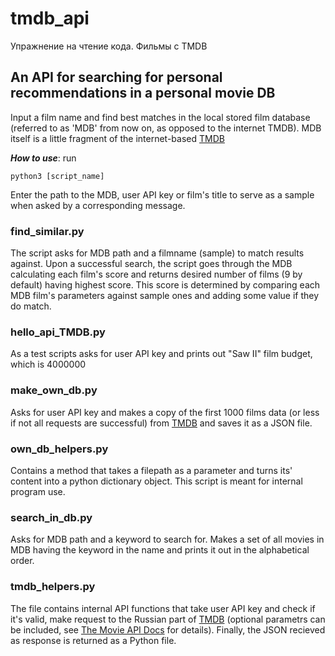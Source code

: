 # tmdb_api
Упражнение на чтение кода. Фильмы с TMDB

## An API for searching for personal recommendations in a personal movie DB 
Input a film name and find best matches in the local stored film database
(referred to as 'MDB' from now on, as opposed to the internet TMDB).
MDB itself is a little fragment of the internet-based [TMDB](https://www.themoviedb.org/)


**_How to use_**:
run
```
python3 [script_name]
```
Enter the path to the MDB, user API key or film's title to serve as a sample when
asked by a corresponding message.


### find_similar.py
The script asks for MDB path and a filmname (sample) to match results against.
Upon a successful search, the script goes through the MDB calculating each 
film's score and returns desired number of films (9 by default) having
highest score. This score is determined by comparing each MDB film's
parameters against sample ones and adding some value if they do match.


### hello_api_TMDB.py
As a test scripts asks for user API key and prints out "Saw II" film budget,
which is 4000000


### make_own_db.py
Asks for user API key and makes a copy of the first 1000 films data (or less
if not all requests are successful) from [TMDB](https://www.themoviedb.org/) and saves
it as a JSON file.


### own_db_helpers.py
Contains a method that takes a filepath as a parameter and turns its' content
into a python dictionary object. This script is meant for internal program use.


### search_in_db.py
Asks for MDB path and a keyword to search for. Makes a set of all movies in MDB
having the keyword in the name and prints it out in the alphabetical order.


### tmdb_helpers.py
The file contains internal API functions that take user API key and check if it's
valid, make request to the Russian part of [TMDB](https://www.themoviedb.org/?language=ru-RU)
(optional parametrs can be included, see [The Movie API Docs](https://developers.themoviedb.org/) for details).
Finally, the JSON recieved as response is returned as a Python file.
 
 

